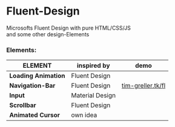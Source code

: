 # Fluent-Design
Microsofts Fluent Design with pure HTML/CSS/JS  
and some other design-Elements

### Elements:
| ELEMENT               | inspired by     | demo |
| --------------------- | --------------- | ---- |
| __Loading Animation__ | Fluent Design   | |
| __Navigation-Bar__    | Fluent Design   | [tim-greller.tk/fl](http://tim-greller.tk/fl) |
| __Input__             | Material Design | |
| __Scrollbar__         | Fluent Design   | |
| __Animated Cursor__   | own idea        | |
